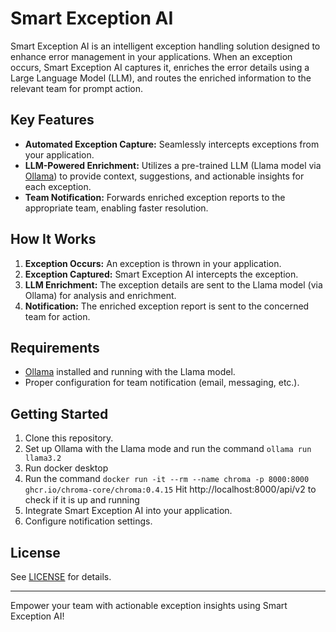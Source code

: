 # Smart Exception AI

Smart Exception AI is an intelligent exception handling solution designed to enhance error management in your applications. When an exception occurs, Smart Exception AI captures it, enriches the error details using a Large Language Model (LLM), and routes the enriched information to the relevant team for prompt action.

## Key Features

- **Automated Exception Capture:** Seamlessly intercepts exceptions from your application.
- **LLM-Powered Enrichment:** Utilizes a pre-trained LLM (Llama model via [Ollama](https://ollama.com/)) to provide context, suggestions, and actionable insights for each exception.
- **Team Notification:** Forwards enriched exception reports to the appropriate team, enabling faster resolution.

## How It Works

1. **Exception Occurs:** An exception is thrown in your application.
2. **Exception Captured:** Smart Exception AI intercepts the exception.
3. **LLM Enrichment:** The exception details are sent to the Llama model (via Ollama) for analysis and enrichment.
4. **Notification:** The enriched exception report is sent to the concerned team for action.

## Requirements

- [Ollama](https://ollama.com/) installed and running with the Llama model.
- Proper configuration for team notification (email, messaging, etc.).

## Getting Started

1. Clone this repository.
2. Set up Ollama with the Llama mode and run the command
   `ollama run llama3.2`
3. Run docker desktop
4. Run the command
   `docker run -it --rm --name chroma -p 8000:8000 ghcr.io/chroma-core/chroma:0.4.15`
   Hit http://localhost:8000/api/v2 to check if it is up and running
5. Integrate Smart Exception AI into your application.
6. Configure notification settings.

## License

See [LICENSE](./LICENSE) for details.

---

Empower your team with actionable exception insights using Smart Exception AI!
